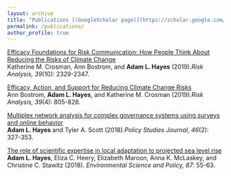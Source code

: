 ```yaml
---
layout: archive
title: "Publications [(GoogleScholar page)](https://scholar.google.com/citations?user=X7RSdYUAAAAJ&hl=en)"
permalink: /publications/
author_profile: true
---
```


<span font-size:4em>[Efficacy Foundations for Risk Communication: How People Think About Reducing the Risks of Climate Change](https://doi.org/10.1111/risa.13334)</span>\
Katherine M. Crosman, Ann Bostrom, and **Adam L. Hayes** (2019).*Risk Analysis, 39*(10): 2329-2347.

[Efficacy, Action, and Support for Reducing Climate Change Risks](https://doi.org/10.1111/risa.13210)\
Ann Bostrom, **Adam L. Hayes**, and Katherine M. Crosman (2019).*Risk Analysis, 39*(4): 805-828.

[Multiplex network analysis for complex governance systems using surveys and online behavior](https://doi.org/10.1111/psj.12210)\
**Adam L. Hayes** and Tyler A. Scott (2018).*Policy Studies Journal, 46*(2): 327-353.

[The role of scientific expertise in local adaptation to projected sea level rise](https://doi.org/10.1016/j.envsci.2018.05.012)\
**Adam L. Hayes**, Eliza C. Heery, Elizabeth Maroon, Anna K. McLaskey, and Christine C. Stawitz (2018). *Environmental Science and Policy, 87*: 55-63.
